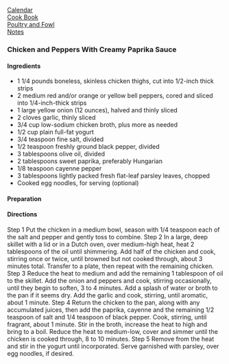 [Calendar](https://github.com/vmsmith/EDT/blob/master/calendar.md)   
[Cook Book](https://github.com/vmsmith/CookBook/blob/master/README.md)     
[Poultry and Fowl](https://github.com/vmsmith/CookBook/blob/master/poultry_fowl.md)     
[Notes](https://github.com/vmsmith/CookBook/blob/master/notes.md)       

### Chicken and Peppers With Creamy Paprika Sauce    

#### Ingredients   
* 1 1/4 pounds boneless, skinless chicken thighs, cut into 1/2-inch thick strips
* 2 medium red and/or orange or yellow bell peppers, cored and sliced into 1/4-inch-thick strips
* 1 large yellow onion (12 ounces), halved and thinly sliced
* 2 cloves garlic, thinly sliced
* 3/4 cup low-sodium chicken broth, plus more as needed
* 1/2 cup plain full-fat yogurt
* 3/4 teaspoon fine salt, divided
* 1/2 teaspoon freshly ground black pepper, divided
* 3 tablespoons olive oil, divided
* 2 tablespoons sweet paprika, preferably Hungarian
* 1/8 teaspoon cayenne pepper
* 3 tablespoons lightly packed fresh flat-leaf parsley leaves, chopped
* Cooked egg noodles, for serving (optional)

#### Preparation    



#### Directions   
Step 1
Put the chicken in a medium bowl, season with 1/4 teaspoon each of the salt and pepper and gently toss to combine.
Step 2
In a large, deep skillet with a lid or in a Dutch oven, over medium-high heat, heat 2 tablespoons of the oil until shimmering. Add half of the chicken and cook, stirring once or twice, until browned but not cooked through, about 3 minutes total. Transfer to a plate, then repeat with the remaining chicken.
Step 3
Reduce the heat to medium and add the remaining 1 tablespoon of oil to the skillet. Add the onion and peppers and cook, stirring occasionally, until they begin to soften, 3 to 4 minutes. Add a splash of water or broth to the pan if it seems dry. Add the garlic and cook, stirring, until aromatic, about 1 minute.
Step 4
Return the chicken to the pan, along with any accumulated juices, then add the paprika, cayenne and the remaining 1/2 teaspoon of salt and 1/4 teaspoon of black pepper. Cook, stirring, until fragrant, about 1 minute. Stir in the broth, increase the heat to high and bring to a boil. Reduce the heat to medium-low, cover and simmer until the chicken is cooked through, 8 to 10 minutes.
Step 5
Remove from the heat and stir in the yogurt until incorporated. Serve garnished with parsley, over egg noodles, if desired.
